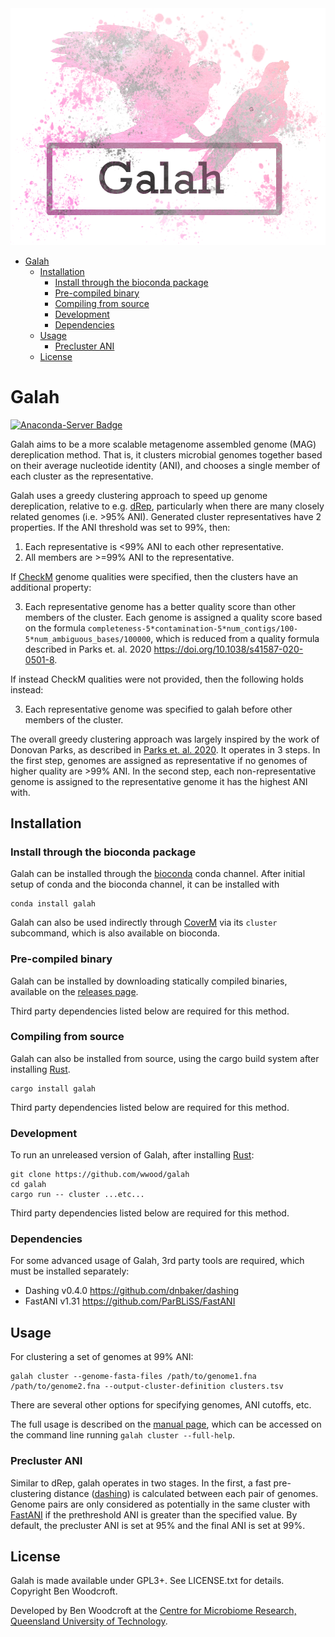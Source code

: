 <img src="images/galah_logo.png" alt="Galah logo" width="600"/>

- [Galah](#galah)
  - [Installation](#installation)
    - [Install through the bioconda package](#install-through-the-bioconda-package)
    - [Pre-compiled binary](#pre-compiled-binary)
    - [Compiling from source](#compiling-from-source)
    - [Development](#development)
    - [Dependencies](#dependencies)
  - [Usage](#usage)
    - [Precluster ANI](#precluster-ani)
  - [License](#license)

# Galah

[![Anaconda-Server Badge](https://anaconda.org/bioconda/galah/badges/version.svg)](https://anaconda.org/bioconda/galah)

Galah aims to be a more scalable metagenome assembled genome (MAG) dereplication
method. That is, it clusters microbial genomes together based on their average
nucleotide identity (ANI), and chooses a single member of each cluster as the
representative.

Galah uses a greedy clustering approach to speed up genome dereplication,
relative to e.g. [dRep](https://drep.readthedocs.io/), particularly when there
are many closely related genomes (i.e. >95% ANI). Generated cluster
representatives have 2 properties. If the ANI threshold was set to 99%, then:

1. Each representative is <99% ANI to each other representative.
2. All members are >=99% ANI to the representative.

If [CheckM](https://ecogenomics.github.io/CheckM/) genome qualities were
specified, then the clusters have an additional property:

3. Each representative genome has a better quality score than other members of
   the cluster. Each genome is assigned a quality score based on the formula
   `completeness-5*contamination-5*num_contigs/100-5*num_ambiguous_bases/100000`, which is reduced from a quality formula described in
  Parks et. al. 2020 https://doi.org/10.1038/s41587-020-0501-8.

If instead CheckM qualities were not provided, then the following holds instead:

3. Each representative genome was specified to galah before other members of the
   cluster.

The overall greedy clustering approach was largely inspired by the work of
Donovan Parks, as described in [Parks et. al. 2020](https://doi.org/10.1038/s41587-020-0501-8). It
operates in 3 steps. In the first step, genomes are assigned as representative
if no genomes of higher quality are >99% ANI. In the second step, each
non-representative genome is assigned to the representative genome it has the
highest ANI with.

## Installation

### Install through the bioconda package

Galah can be installed through the [bioconda](https://bioconda.github.io/user/install.html) conda channel. After initial setup of conda and the bioconda channel, it can be installed with

```
conda install galah
```
Galah can also be used indirectly through
[CoverM](https://github.com/wwood/CoverM) via its `cluster` subcommand, which is also available on bioconda.

### Pre-compiled binary

Galah can be installed by downloading statically compiled binaries, available on
the [releases page](https://github.com/wwood/Galah/releases).

Third party dependencies listed below are required for this method.

### Compiling from source

Galah can also be installed from source, using the cargo build system after
installing [Rust](https://www.rust-lang.org/).

```
cargo install galah
```
Third party dependencies listed below are required for this method.

### Development

To run an unreleased version of Galah, after installing
[Rust](https://www.rust-lang.org/):

```
git clone https://github.com/wwood/galah
cd galah
cargo run -- cluster ...etc...
```
Third party dependencies listed below are required for this method.

### Dependencies

For some advanced usage of Galah, 3rd party tools are required, which must be installed separately:

* Dashing v0.4.0 https://github.com/dnbaker/dashing
* FastANI v1.31 https://github.com/ParBLiSS/FastANI

## Usage
For clustering a set of genomes at 99% ANI:
```
galah cluster --genome-fasta-files /path/to/genome1.fna /path/to/genome2.fna --output-cluster-definition clusters.tsv
```
There are several other options for specifying genomes, ANI cutoffs, etc. 

The full usage is described on the [manual page](https://wwood.github.io/galah/galah-cluster.html), which can be accessed on the command line running `galah cluster --full-help`.

### Precluster ANI
Similar to dRep, galah operates in two stages. In the first, a fast
pre-clustering distance ([dashing](https://github.com/dnbaker/dashing)) is
calculated between each pair of genomes. Genome pairs are only considered as
potentially in the same cluster with
[FastANI](https://github.com/ParBLiSS/FastANI) if the prethreshold ANI is
greater than the specified value. By default, the precluster ANI is set at 95%
and the final ANI is set at 99%.

## License

Galah is made available under GPL3+. See LICENSE.txt for details. Copyright Ben
Woodcroft.

Developed by Ben Woodcroft at the [Centre for Microbiome Research, Queensland University of Technology](https://www.qut.edu.au/health/schools/school-of-biomedical-sciences/centre-for-microbiome-research).

[galah]: Eolophus_roseicapilla_-Wamboin,_NSW,_Australia_-juvenile-8.smaller.jpg
